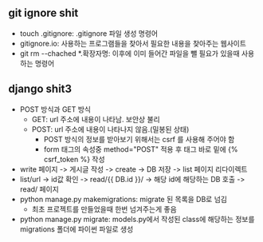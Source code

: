 ## git ignore shit

* touch .gitignore: .gitignore 파일 생성 명령어
* gitignore.io: 사용하는 프로그램들을 찾아서 필요한 내용을 찾아주는 웹사이트
* git rm --chached *.확장자명: 이후에 이미 들어간 파일을 뺄 필요가 있을때 사용하는 명령어



## django shit3

* POST 방식과 GET 방식
  * GET: url 주소에 내용이 나타남. 보안상 불리
  * POST: url 주소에 내용이 나타나지 않음.(밀봉된 상태)
    * POST 방식의 정보를 받아보기 위해서는 csrf 를 사용해 주어야 함
    * form 태그의 속성중 method="POST" 적용 후 태그 바로 밑에 {% csrf_token %} 작성 
* write 페이지 -> 게시글 작성 -> create -> DB 저장 -> list 페이지 리다이렉트
* list/url -> id값 확인 -> read/{{ DB.id }}/ -> 해당 id에 해당하는 DB 호출 -> read/<num> 페이지
* python manage.py makemigrations: migrate 된 목록을 DB로 넘김
  * 최초 프로젝트를 만들었을때 한번 넘겨주는게 좋음
* python manage.py migrate: models.py에서 작성된 class에 해당하는 정보를 migrations 폴더에 파이썬 파일로 생성